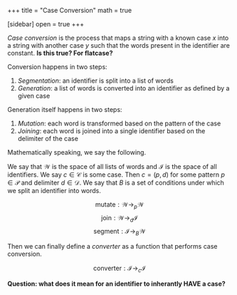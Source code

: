 +++
title = "Case Conversion"
math = true

[sidebar]
open = true
+++

_Case conversion_ is the process that maps a string with a known case _x_ into a string with another case _y_ such that the words present in the identifier are constant.  **Is this true? For flatcase?** 

Conversion happens in two steps:

1. _Segmentation_: an identifier is split into a list of words
2. _Generation_: a list of words is converted into an identifier as defined by a given case

Generation itself happens in two steps:

1. _Mutation_: each word is transformed based on the pattern of the case
2. _Joining_: each word is joined into a single identifier based on the delimiter of the case

Mathematically speaking, we say the following.

We say that $\mathcal W$ is the space of all lists of words and $\mathcal I$ is the space of all identifiers.  We say $c \in \mathcal C$ is some case.  Then $c = (p, d)$ for some pattern $p \in \mathcal P$ and delimiter $d \in \mathcal D$.  We say that $B$ is a set of conditions under which we split an identifier into words.

$$\text{mutate}: \mathcal W \rightarrow_p \mathcal W$$
$$\text{join}: \mathcal W \rightarrow_d \mathcal I$$
$$\text{segment}: \mathcal I \rightarrow_B \mathcal W$$

Then we can finally define a _converter_ as a function that performs case conversion.

$$\text{converter}: \mathcal I \rightarrow_c\mathcal I$$

**Question: what does it mean for an identifier to inherantly HAVE a case?**
